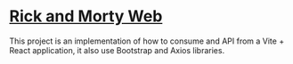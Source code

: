 # [Rick and Morty Web](https://eolunas.github.io/rickandmorty/)

This project is an implementation of how to consume and API from a Vite + React application, it also use Bootstrap and Axios libraries.
